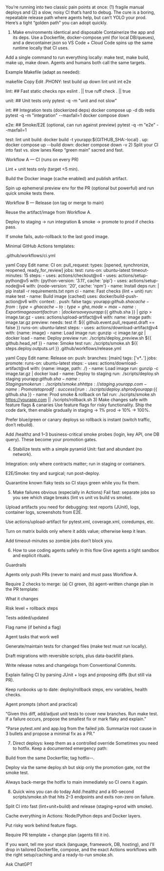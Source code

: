 You’re running into two classic pain points at once: (1) fragile manual deploys and (2) a slow, noisy CI that’s hard to debug. The cure is a boring, repeatable release path where agents help, but can’t YOLO your prod. Here’s a tight “golden path” you can adopt quickly.

1) Make environments identical and disposable
Containerize the app and its deps. Use a Dockerfile, docker-compose.yml (for local DB/queues), and a devcontainer.json so VS Code + Cloud Code spins up the same runtime locally that CI uses.

Add a single command to run everything locally: make test, make build, make up, make down. Agents and humans both call the same targets.

Example Makefile (adapt as needed):

makefile
Copy
Edit
.PHONY: test build up down lint unit int e2e

lint:        ## Fast static checks
	npx eslint . || true
	ruff check . || true

unit:        ## Unit tests only
	pytest -q -m "unit and not slow"

int:         ## Integration tests (dockerized deps)
	docker compose up -d db redis
	pytest -q -m "integration" --maxfail=1
	docker compose down

e2e:         ## Smoke/E2E (optional, can run against preview)
	pytest -q -m "e2e" --maxfail=1

test: lint unit
build:
	docker build -t yourapp:${GITHUB_SHA:-local} .
up:
	docker compose up --build
down:
	docker compose down -v
2) Split your CI into fast vs. slow lanes
Keep “green main” sacred and fast.

Workflow A — CI (runs on every PR)

Lint + unit tests only (target <5 min).

Build the Docker image (cache enabled) and publish artifact.

Spin up ephemeral preview env for the PR (optional but powerful) and run quick smoke tests there.

Workflow B — Release (on tag or merge to main)

Reuse the artifact/image from Workflow A.

Deploy to staging → run integration & smoke → promote to prod if checks pass.

If smoke fails, auto-rollback to the last good image.

Minimal GitHub Actions templates:

.github/workflows/ci.yml

yaml
Copy
Edit
name: CI
on:
  pull_request:
    types: [opened, synchronize, reopened, ready_for_review]
jobs:
  test:
    runs-on: ubuntu-latest
    timeout-minutes: 15
    steps:
      - uses: actions/checkout@v4
      - uses: actions/setup-python@v5
        with: {python-version: '3.11', cache: 'pip'}
      - uses: actions/setup-node@v4
        with: {node-version: '20', cache: 'npm'}
      - name: Install deps
        run: |
          pip install -r requirements.txt
          npm ci
      - name: Fast checks (lint + unit)
        run: make test
      - name: Build image (cached)
        uses: docker/build-push-action@v6
        with:
          context: .
          push: false
          tags: yourapp:${{ github.sha }}
          cache-from: type=gha
          cache-to: type=gha,mode=max
      - name: Export image as artifact
        run: |
          docker save yourapp:${{ github.sha }} | gzip > image.tar.gz
      - uses: actions/upload-artifact@v4
        with:
          name: image
          path: image.tar.gz
  preview:
    needs: test
    if: ${{ github.event.pull_request.draft == false }}
    runs-on: ubuntu-latest
    steps:
      - uses: actions/download-artifact@v4
        with: {name: image}
      - name: Load image
        run: gunzip -c image.tar.gz | docker load
      - name: Deploy preview
        run: ./scripts/deploy_preview.sh ${{ github.head_ref }}
      - name: Smoke test
        run: ./scripts/smoke.sh ${{ steps.deploy.outputs.url }}
.github/workflows/release.yml

yaml
Copy
Edit
name: Release
on:
  push:
    branches: [main]
    tags: ['v*.*.*']
jobs:
  promote:
    runs-on: ubuntu-latest
    steps:
      - uses: actions/download-artifact@v4
        with: {name: image, path: ./}
      - name: Load image
        run: gunzip -c image.tar.gz | docker load
      - name: Deploy to staging
        run: ./scripts/deploy.sh staging yourapp:${{ github.sha }}
      - name: Staging smoke
        run: ./scripts/smoke.sh https://staging.yourapp.com
      - name: Promote to prod
        if: success()
        run: ./scripts/deploy.sh prod yourapp:${{ github.sha }}
      - name: Prod smoke & rollback on fail
        run: ./scripts/smoke.sh https://yourapp.com || ./scripts/rollback.sh
3) Make changes safe with feature flags & canaries
Use feature flags for risky functionality. Ship the code dark, then enable gradually in staging → 1% prod → 10% → 100%.

Prefer blue/green or canary deploys so rollback is instant (switch traffic, don’t rebuild).

Add /healthz and 1–3 business-critical smoke probes (login, key API, one DB query). These become your promotion gates.

4) Stabilize tests with a simple pyramid
Unit: fast and abundant (no network).

Integration: only where contracts matter; run in staging or containers.

E2E/Smoke: tiny and surgical; run post-deploy.

Quarantine known flaky tests so CI stays green while you fix them.

5) Make failures obvious (especially in Actions)
Fail fast: separate jobs so you see which stage breaks (lint vs unit vs build vs smoke).

Upload artifacts you need for debugging: test reports (JUnit), logs, container logs, screenshots from E2E.

Use actions/upload-artifact for pytest.xml, coverage.xml, coredumps, etc.

Turn on matrix builds only where it adds value; otherwise keep it lean.

Add timeout-minutes so zombie jobs don’t block you.

6) How to use coding agents safely in this flow
Give agents a tight sandbox and explicit rituals.

Guardrails

Agents only push PRs (never to main) and must pass Workflow A.

Require 2 checks to merge: (a) CI green, (b) agent-written change plan in the PR template:

What it changes

Risk level + rollback steps

Tests added/updated

Flag name (if behind a flag)

Agent tasks that work well

Generate/maintain tests for changed files (make test must run locally).

Draft migrations with reversible scripts, plus data-backfill plans.

Write release notes and changelogs from Conventional Commits.

Explain failing CI by parsing JUnit + logs and proposing diffs (but still via PR).

Keep runbooks up to date: deploy/rollback steps, env variables, health checks.

Agent prompts (short and practical)

“Given this diff, add/adjust unit tests to cover new branches. Run make test. If a failure occurs, propose the smallest fix or mark flaky and explain.”

“Parse pytest.xml and app.log from the failed job. Summarize root cause in 3 bullets and propose a minimal fix as a PR.”

7) Direct deploys: keep them as a controlled override
Sometimes you need to hotfix. Keep a documented emergency path:

Build from the same Dockerfile; tag hotfix-<date>-<shortsha>.

Deploy via the same deploy.sh but skip only the promotion gate, not the smoke test.

Always back-merge the hotfix to main immediately so CI owns it again.

8) Quick wins you can do today
Add /healthz and a 60-second scripts/smoke.sh that hits 2–3 endpoints and exits non-zero on failure.

Split CI into fast (lint+unit+build) and release (staging→prod with smoke).

Cache everything in Actions: Node/Python deps and Docker layers.

Put risky work behind feature flags.

Require PR template + change plan (agents fill it in).

If you want, tell me your stack (language, framework, DB, hosting), and I’ll drop in tailored Dockerfile, compose, and the exact Actions workflows with the right setup/caching and a ready-to-run smoke.sh.









Ask ChatGPT
